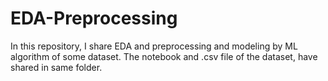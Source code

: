 # EDA-Preprocessing

In this repository, I share EDA and preprocessing and modeling by ML algorithm of some dataset.
The notebook and .csv file of the dataset, have shared in same folder.   
